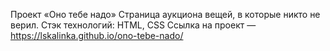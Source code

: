 Проект «Оно тебе надо»
Страница аукциона вещей, в которые никто не верил. Стэк технологий: HTML, CSS
Ссылка на проект — https://lskalinka.github.io/ono-tebe-nado/
